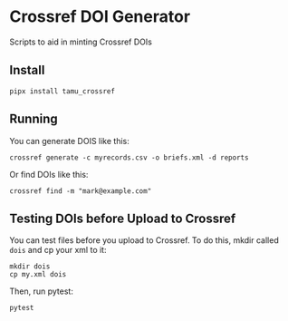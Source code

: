 # Crossref DOI Generator

Scripts to aid in minting Crossref DOIs

## Install

```
pipx install tamu_crossref
```

## Running

You can generate DOIS like this:

```
crossref generate -c myrecords.csv -o briefs.xml -d reports
```

Or find DOIs like this:

```
crossref find -m "mark@example.com"
```

## Testing DOIs before Upload to Crossref

You can test files before you upload to Crossref.  To do this, mkdir called `dois` and cp your xml to it:

```
mkdir dois
cp my.xml dois
```

Then, run pytest:

```
pytest
```
